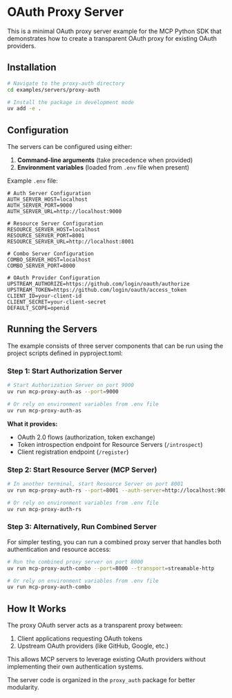 # OAuth Proxy Server

This is a minimal OAuth proxy server example for the MCP Python SDK that demonstrates how to create a transparent OAuth proxy for existing OAuth providers.

## Installation

```bash
# Navigate to the proxy-auth directory
cd examples/servers/proxy-auth

# Install the package in development mode
uv add -e .
```

## Configuration

The servers can be configured using either:

1. **Command-line arguments** (take precedence when provided)
2. **Environment variables** (loaded from `.env` file when present)

Example `.env` file:

```env
# Auth Server Configuration
AUTH_SERVER_HOST=localhost
AUTH_SERVER_PORT=9000
AUTH_SERVER_URL=http://localhost:9000

# Resource Server Configuration
RESOURCE_SERVER_HOST=localhost
RESOURCE_SERVER_PORT=8001
RESOURCE_SERVER_URL=http://localhost:8001

# Combo Server Configuration
COMBO_SERVER_HOST=localhost
COMBO_SERVER_PORT=8000

# OAuth Provider Configuration
UPSTREAM_AUTHORIZE=https://github.com/login/oauth/authorize
UPSTREAM_TOKEN=https://github.com/login/oauth/access_token
CLIENT_ID=your-client-id
CLIENT_SECRET=your-client-secret
DEFAULT_SCOPE=openid
```

## Running the Servers

The example consists of three server components that can be run using the project scripts defined in pyproject.toml:

### Step 1: Start Authorization Server

```bash
# Start Authorization Server on port 9000
uv run mcp-proxy-auth-as --port=9000

# Or rely on environment variables from .env file
uv run mcp-proxy-auth-as
```

**What it provides:**

- OAuth 2.0 flows (authorization, token exchange)
- Token introspection endpoint for Resource Servers (`/introspect`)
- Client registration endpoint (`/register`)

### Step 2: Start Resource Server (MCP Server)

```bash
# In another terminal, start Resource Server on port 8001
uv run mcp-proxy-auth-rs --port=8001 --auth-server=http://localhost:9000 --transport=streamable-http

# Or rely on environment variables from .env file
uv run mcp-proxy-auth-rs
```

### Step 3: Alternatively, Run Combined Server

For simpler testing, you can run a combined proxy server that handles both authentication and resource access:

```bash
# Run the combined proxy server on port 8000
uv run mcp-proxy-auth-combo --port=8000 --transport=streamable-http

# Or rely on environment variables from .env file
uv run mcp-proxy-auth-combo
```

## How It Works

The proxy OAuth server acts as a transparent proxy between:

1. Client applications requesting OAuth tokens
2. Upstream OAuth providers (like GitHub, Google, etc.)

This allows MCP servers to leverage existing OAuth providers without implementing their own authentication systems.

The server code is organized in the `proxy_auth` package for better modularity.

```text
```
